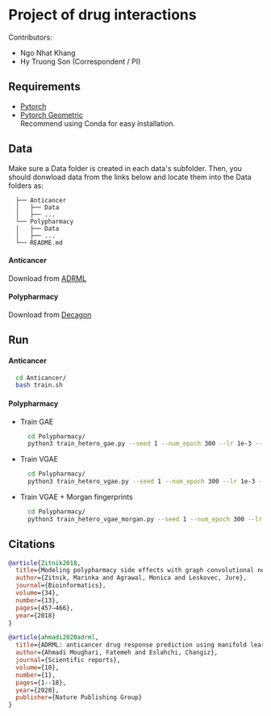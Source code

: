 # Project of drug interactions

Contributors:
* Ngo Nhat Khang
* Hy Truong Son (Correspondent / PI)

## Requirements
- [Pytorch](https://pytorch.org/)
- [Pytorch Geometric](https://pytorch-geometric.readthedocs.io/en/latest/)\
Recommend using Conda for easy installation. 
## Data
Make sure a Data folder is created in each data's subfolder. Then, you should donwload data from the links below and locate them into the Data folders as:
  ```
    ├── Anticancer                
    │   ├── Data
    │   ├── ...
    └── Polypharmacy                
    │   ├── Data  
    │   ├── ...
    └── README.md
   ```
#### Anticancer
Download from [ADRML](https://github.com/fahmadimoughari/AdrML)
#### Polypharmacy 
Download from [Decagon](https://github.com/mims-harvard/decagon)

## Run
#### Anticancer
  ```bash
    cd Anticancer/
    bash train.sh
  ```
#### Polypharmacy
- Train GAE
  ```bash
    cd Polypharmacy/
    python3 train_hetero_gae.py --seed 1 --num_epoch 300 --lr 1e-3 --chkpt_dir ./ --dropout 0.1 --device cuda:0
  ```
- Train VGAE
  ```bash
    cd Polypharmacy/
    python3 train_hetero_vgae.py --seed 1 --num_epoch 300 --lr 1e-3 --chkpt_dir ./ --dropout 0.1 --device cuda:0 --latent_encoder_type linear
  ```
- Train VGAE + Morgan fingerprints
  ```bash
    cd Polypharmacy/
    python3 train_hetero_vgae_morgan.py --seed 1 --num_epoch 300 --lr 1e-3 --chkpt_dir ./ --dropout 0.1 --device cuda:0 --latent_encoder_type linear
  ```
## Citations
```bibtex
@article{Zitnik2018,
  title={Modeling polypharmacy side effects with graph convolutional networks},
  author={Zitnik, Marinka and Agrawal, Monica and Leskovec, Jure},
  journal={Bioinformatics},
  volume={34},
  number={13},
  pages={457–466},
  year={2018}
}

```
```bibtex
@article{ahmadi2020adrml,
  title={ADRML: anticancer drug response prediction using manifold learning},
  author={Ahmadi Moughari, Fatemeh and Eslahchi, Changiz},
  journal={Scientific reports},
  volume={10},
  number={1},
  pages={1--18},
  year={2020},
  publisher={Nature Publishing Group}
}
```

